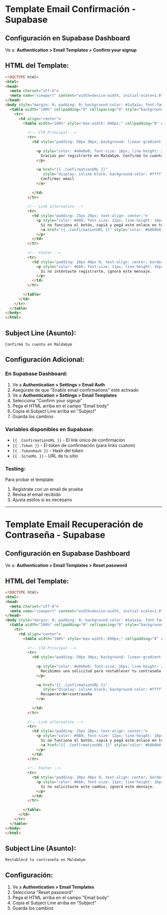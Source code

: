 # Template Email Confirmación - Supabase

## Configuración en Supabase Dashboard

Ve a: **Authentication > Email Templates > Confirm your signup**

## HTML del Template:

```html
<!DOCTYPE html>
<html>
<head>
  <meta charset="utf-8">
  <meta name="viewport" content="width=device-width, initial-scale=1.0">
</head>
<body style="margin: 0; padding: 0; background-color: #1a1a1a; font-family: -apple-system, BlinkMacSystemFont, 'Segoe UI', Roboto, Helvetica, Arial, sans-serif;">
  <table width="100%" cellpadding="0" cellspacing="0" style="background-color: #1a1a1a; padding: 40px 20px;">
    <tr>
      <td align="center">
        <table width="100%" style="max-width: 600px;" cellpadding="0" cellspacing="0">
          
          <!-- CTA Principal -->
          <tr>
            <td style="padding: 50px 30px; background: linear-gradient(135deg, #2a2a2a 0%, #1f1f1f 100%); border: 2px solid #3a3a3a; border-radius: 12px; text-align: center; box-shadow: 0 8px 32px rgba(0,0,0,0.4);">
              
              <p style="color: #e0e0e0; font-size: 16px; line-height: 24px; margin: 0 0 35px 0;">
                Gracias por registrarte en MaldaGym. Confirmá tu cuenta para poder iniciar sesión en la plataforma.
              </p>
              
              <a href="{{ .ConfirmationURL }}" 
                 style="display: inline-block; background-color: #ffffff; color: #1a1a1a; text-decoration: none; padding: 16px 36px; border-radius: 8px; font-size: 14px; font-weight: 600; letter-spacing: 0.5px; text-align: center; min-width: 200px; box-shadow: 0 4px 16px rgba(255,255,255,0.2);">
                Confirmar email
              </a>
              
            </td>
          </tr>
          
          <!-- Link alternativo -->
          <tr>
            <td style="padding: 25px 20px; text-align: center;">
              <p style="color: #888; font-size: 12px; line-height: 18px; margin: 0;">
                Si no funciona el botón, copiá y pegá este enlace en tu navegador:<br>
                <a href="{{ .ConfirmationURL }}" style="color: #b0b0b0; word-break: break-all;">{{ .ConfirmationURL }}</a>
              </p>
            </td>
          </tr>
          
          <!-- Footer -->
          <tr>
            <td style="padding: 20px 40px 0; text-align: center; border-top: 1px solid #333;">
              <p style="color: #666; font-size: 11px; line-height: 16px; margin: 0;">
                Si no intentaste registrarte, ignorá este mensaje.
              </p>
            </td>
          </tr>
          
        </table>
      </td>
    </tr>
  </table>
</body>
</html>
```

## Subject Line (Asunto):

```
Confirmá tu cuenta en MaldaGym
```

## Configuración Adicional:

### En Supabase Dashboard:

1. Ve a **Authentication > Settings > Email Auth**
2. Asegúrate de que "Enable email confirmations" esté activado
3. Ve a **Authentication > Settings > Email Templates**
4. Selecciona "Confirm your signup"
5. Pega el HTML arriba en el campo "Email body"
6. Copia el Subject Line arriba en "Subject"
7. Guarda los cambios

### Variables disponibles en Supabase:

- `{{ .ConfirmationURL }}` - El link único de confirmación
- `{{ .Token }}` - El token de confirmación (para links custom)
- `{{ .TokenHash }}` - Hash del token
- `{{ .SiteURL }}` - URL de tu sitio

### Testing:

Para probar el template:
1. Regístrate con un email de prueba
2. Revisa el email recibido
3. Ajusta estilos si es necesario

---

# Template Email Recuperación de Contraseña - Supabase

## Configuración en Supabase Dashboard

Ve a: **Authentication > Email Templates > Reset password**

## HTML del Template:

```html
<!DOCTYPE html>
<html>
<head>
  <meta charset="utf-8">
  <meta name="viewport" content="width=device-width, initial-scale=1.0">
</head>
<body style="margin: 0; padding: 0; background-color: #1a1a1a; font-family: -apple-system, BlinkMacSystemFont, 'Segoe UI', Roboto, Helvetica, Arial, sans-serif;">
  <table width="100%" cellpadding="0" cellspacing="0" style="background-color: #1a1a1a; padding: 40px 20px;">
    <tr>
      <td align="center">
        <table width="100%" style="max-width: 600px;" cellpadding="0" cellspacing="0">
          
          <!-- CTA Principal -->
          <tr>
            <td style="padding: 50px 30px; background: linear-gradient(135deg, #2a2a2a 0%, #1f1f1f 100%); border: 2px solid #3a3a3a; border-radius: 12px; text-align: center; box-shadow: 0 8px 32px rgba(0,0,0,0.4);">
              
              <p style="color: #e0e0e0; font-size: 16px; line-height: 24px; margin: 0 0 35px 0;">
                Recibimos una solicitud para restablecer tu contraseña de MaldaGym. Tocá el botón para crear una nueva.
              </p>
              
              <a href="{{ .ConfirmationURL }}" 
                 style="display: inline-block; background-color: #ffffff; color: #1a1a1a; text-decoration: none; padding: 16px 36px; border-radius: 8px; font-size: 13px; font-weight: 600; letter-spacing: 0.5px; text-align: center; min-width: 220px; box-shadow: 0 4px 16px rgba(255,255,255,0.2);">
                Recuperar<br>contraseña
              </a>
              
            </td>
          </tr>
          
          <!-- Link alternativo -->
          <tr>
            <td style="padding: 25px 20px; text-align: center;">
              <p style="color: #888; font-size: 12px; line-height: 18px; margin: 0;">
                Si no funciona el botón, copiá y pegá este enlace en tu navegador:<br>
                <a href="{{ .ConfirmationURL }}" style="color: #b0b0b0; word-break: break-all;">{{ .ConfirmationURL }}</a>
              </p>
            </td>
          </tr>
          
          <!-- Footer -->
          <tr>
            <td style="padding: 20px 40px 0; text-align: center; border-top: 1px solid #333;">
              <p style="color: #666; font-size: 11px; line-height: 16px; margin: 0;">
                Si no solicitaste este cambio, ignorá este mensaje.
              </p>
            </td>
          </tr>
          
        </table>
      </td>
    </tr>
  </table>
</body>
</html>
```

## Subject Line (Asunto):

```
Restablecé tu contraseña en MaldaGym
```

## Configuración:

1. Ve a **Authentication > Email Templates**
2. Selecciona "Reset password"
3. Pega el HTML arriba en el campo "Email body"
4. Copia el Subject Line arriba en "Subject"
5. Guarda los cambios


